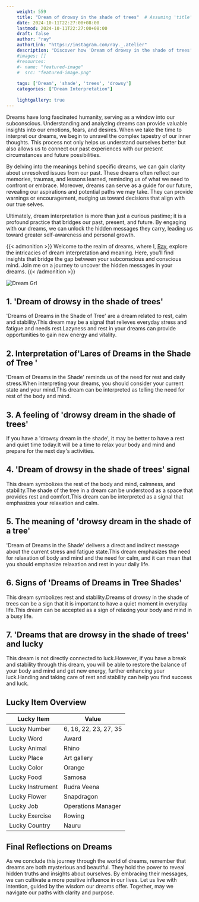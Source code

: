 ```yaml
---
    weight: 559
    title: "Dream of drowsy in the shade of trees"  # Assuming 'title' column exists
    date: 2024-10-11T22:27:00+08:00
    lastmod: 2024-10-11T22:27:00+08:00
    draft: false
    author: "ray"
    authorLink: "https://instagram.com/ray._.atelier"
    description: "Discover how 'Dream of drowsy in the shade of trees' can interpret your future and uncover its significant meanings in your life."
    #images: []
    #resources:
    #- name: "featured-image"
    #  src: "featured-image.png"
    
    tags: ['Dream', 'shade', 'trees', 'drowsy']
    categories: ["Dream Interpretation"]
    
    lightgallery: true
---
```

    
Dreams have long fascinated humanity, serving as a window into our subconscious. Understanding and analyzing dreams can provide valuable insights into our emotions, fears, and desires. When we take the time to interpret our dreams, we begin to unravel the complex tapestry of our inner thoughts. This process not only helps us understand ourselves better but also allows us to connect our past experiences with our present circumstances and future possibilities.

By delving into the meanings behind specific dreams, we can gain clarity about unresolved issues from our past. These dreams often reflect our memories, traumas, and lessons learned, reminding us of what we need to confront or embrace. Moreover, dreams can serve as a guide for our future, revealing our aspirations and potential paths we may take. They can provide warnings or encouragement, nudging us toward decisions that align with our true selves.

Ultimately, dream interpretation is more than just a curious pastime; it is a profound practice that bridges our past, present, and future. By engaging with our dreams, we can unlock the hidden messages they carry, leading us toward greater self-awareness and personal growth.

{{< admonition >}}
Welcome to the realm of dreams, where I, [Ray](https://instagram.com/ray._.atelier), explore the intricacies of dream interpretation and meaning. Here, you’ll find insights that bridge the gap between your subconscious and conscious mind. Join me on a journey to uncover the hidden messages in your dreams.
{{< /admonition >}}

![Dream Grl](https://cdn.pixabay.com/photo/2017/11/02/03/35/gothic-2910057_1280.jpg "Dream Grl")

## 1. 'Dream of drowsy in the shade of trees'
'Dreams of Dreams in the Shade of Tree' are a dream related to rest, calm and stability.This dream may be a signal that relieves everyday stress and fatigue and needs rest.Lazyness and rest in your dreams can provide opportunities to gain new energy and vitality.

## 2. Interpretation of'Lares of Dreams in the Shade of Tree '
'Dream of Dreams in the Shade' reminds us of the need for rest and daily stress.When interpreting your dreams, you should consider your current state and your mind.This dream can be interpreted as telling the need for rest of the body and mind.

## 3. A feeling of 'drowsy dream in the shade of trees'
If you have a 'drowsy dream in the shade', it may be better to have a rest and quiet time today.It will be a time to relax your body and mind and prepare for the next day's activities.

## 4. 'Dream of drowsy in the shade of trees' signal
This dream symbolizes the rest of the body and mind, calmness, and stability.The shade of the tree in a dream can be understood as a space that provides rest and comfort.This dream can be interpreted as a signal that emphasizes your relaxation and calm.

## 5. The meaning of 'drowsy dream in the shade of a tree'
'Dream of Dreams in the Shade' delivers a direct and indirect message about the current stress and fatigue state.This dream emphasizes the need for relaxation of body and mind and the need for calm, and it can mean that you should emphasize relaxation and rest in your daily life.

## 6. Signs of 'Dreams of Dreams in Tree Shades'
This dream symbolizes rest and stability.Dreams of drowsy in the shade of trees can be a sign that it is important to have a quiet moment in everyday life.This dream can be accepted as a sign of relaxing your body and mind in a busy life.

## 7. 'Dreams that are drowsy in the shade of trees' and lucky
This dream is not directly connected to luck.However, if you have a break and stability through this dream, you will be able to restore the balance of your body and mind and get new energy, further enhancing your luck.Handing and taking care of rest and stability can help you find success and luck.

## Lucky Item Overview
| Lucky Item          | Value              |
|---------------|--------------------|
| Lucky Number        | 6, 16, 22, 23, 27, 35  |
| Lucky Word          | Award |
| Lucky Animal        | Rhino |
| Lucky Place         | Art gallery     |
| Lucky Color         | Orange     |
| Lucky Food          | Samosa      |
| Lucky Instrument    | Rudra Veena |
| Lucky Flower        | Snapdragon    |
| Lucky Job           | Operations Manager       |
| Lucky Exercise      | Rowing  |
| Lucky Country       | Nauru    |


##  Final Reflections on Dreams

As we conclude this journey through the world of dreams, remember that dreams are both mysterious and beautiful. They hold the power to reveal hidden truths and insights about ourselves. By embracing their messages, we can cultivate a more positive influence in our lives. Let us live with intention, guided by the wisdom our dreams offer. Together, may we navigate our paths with clarity and purpose.
